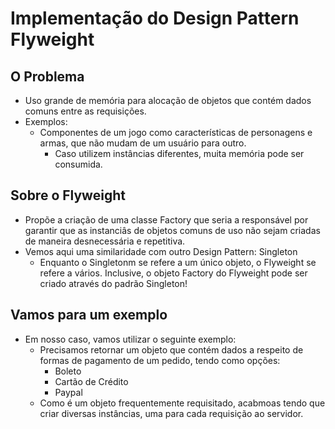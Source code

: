 # Implementação do Design Pattern Flyweight

## O Problema
  - Uso grande de memória para alocação de objetos que contém dados comuns entre as requisições.
  - Exemplos:
    * Componentes de um jogo como características de personagens e armas, que não mudam de um usuário para outro.
      - Caso utilizem instâncias diferentes, muita memória pode ser consumida.


## Sobre o Flyweight
  - Propõe a criação de uma classe Factory que seria a responsável por garantir que as instanciâs de objetos comuns de uso não sejam criadas de maneira desnecessária e repetitiva.
  - Vemos aqui uma similaridade com outro Design Pattern: Singleton
    * Enquanto o Singletonm se refere a um único objeto, o Flyweight se refere a vários. Inclusive, o objeto Factory do Flyweight pode ser criado através do padrão Singleton!

## Vamos para um exemplo 
  - Em nosso caso, vamos utilizar o seguinte exemplo:
    * Precisamos retornar um objeto que contém dados a respeito de formas de pagamento de um pedido, tendo como opções:
      - Boleto
      - Cartão de Crédito
      - Paypal
    * Como é um objeto frequentemente requisitado, acabmoas tendo que criar diversas instâncias, uma para cada requisição ao servidor.